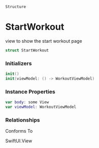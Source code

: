 `Structure`
# StartWorkout
view to show the start workout page
```swift
struct StartWorkout
```

### Initializers
```swift
init()
init(viewModel: () -> WorkoutViewModel)
```
### Instance Properties
```swift
var body: some View
var viewModel: WorkoutViewModel
```

### Relationships
Conforms To

SwiftUI.View

